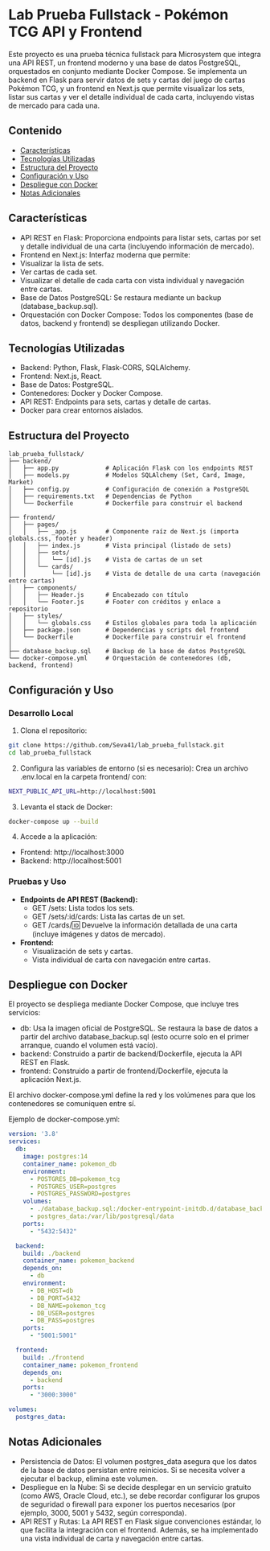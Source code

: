 # Lab Prueba Fullstack - Pokémon TCG API y Frontend

Este proyecto es una prueba técnica fullstack para Microsystem que integra una API REST, un frontend moderno y una base de datos PostgreSQL, orquestados en conjunto mediante Docker Compose. Se implementa un backend en Flask para servir datos de sets y cartas del juego de cartas Pokémon TCG, y un frontend en Next.js que permite visualizar los sets, listar sus cartas y ver el detalle individual de cada carta, incluyendo vistas de mercado para cada una.

## Contenido
 - [Características](#Características)
 - [Tecnologías Utilizadas](#Tecnologías-Utilizadas)
 - [Estructura del Proyecto](#Estructura-del-Proyecto)
 - [Configuración y Uso](#Configuración-y-Uso)
 - [Despliegue con Docker](#Despliegue-con-Docker)
 - [Notas Adicionales](#Notas-Adicionales)

## Características
 - API REST en Flask: Proporciona endpoints para listar sets, cartas por set y detalle individual de una carta (incluyendo información de mercado).
 - Frontend en Next.js: Interfaz moderna que permite:
 - Visualizar la lista de sets.
 - Ver cartas de cada set.
 - Visualizar el detalle de cada carta con vista individual y navegación entre cartas.
 - Base de Datos PostgreSQL: Se restaura mediante un backup (database_backup.sql).
 - Orquestación con Docker Compose: Todos los componentes (base de datos, backend y frontend) se despliegan utilizando Docker.

## Tecnologías Utilizadas
 - Backend: Python, Flask, Flask-CORS, SQLAlchemy.
 - Frontend: Next.js, React.
 - Base de Datos: PostgreSQL.
 - Contenedores: Docker y Docker Compose.
 - API REST: Endpoints para sets, cartas y detalle de cartas.
 - Docker para crear entornos aislados.

## Estructura del Proyecto
```
lab_prueba_fullstack/
├── backend/
│   ├── app.py             # Aplicación Flask con los endpoints REST
│   ├── models.py          # Modelos SQLAlchemy (Set, Card, Image, Market)
│   ├── config.py          # Configuración de conexión a PostgreSQL
│   ├── requirements.txt   # Dependencias de Python
│   └── Dockerfile         # Dockerfile para construir el backend
│
├── frontend/
│   ├── pages/
│   │   ├── _app.js        # Componente raíz de Next.js (importa globals.css, footer y header)
│   │   ├── index.js       # Vista principal (listado de sets)
│   │   ├── sets/
│   │   │   └── [id].js    # Vista de cartas de un set
│   │   └── cards/
│   │       └── [id].js    # Vista de detalle de una carta (navegación entre cartas)
│   ├── components/
│   │   ├── Header.js      # Encabezado con título
│   │   └── Footer.js      # Footer con créditos y enlace a repositorio
│   ├── styles/
│   │   └── globals.css    # Estilos globales para toda la aplicación
│   ├── package.json       # Dependencias y scripts del frontend
│   └── Dockerfile         # Dockerfile para construir el frontend
│
├── database_backup.sql    # Backup de la base de datos PostgreSQL
└── docker-compose.yml     # Orquestación de contenedores (db, backend, frontend)
```

## Configuración y Uso

### Desarrollo Local
1. Clona el repositorio:
```bash
git clone https://github.com/Seva41/lab_prueba_fullstack.git
cd lab_prueba_fullstack
```

2. Configura las variables de entorno (si es necesario):
Crea un archivo .env.local en la carpeta frontend/ con:
```bash
NEXT_PUBLIC_API_URL=http://localhost:5001
```

3. Levanta el stack de Docker:
```bash
docker-compose up --build
```

4. Accede a la aplicación:
 - Frontend: http://localhost:3000
 - Backend: http://localhost:5001

### Pruebas y Uso
 * **Endpoints de API REST (Backend):**
     - GET /sets: Lista todos los sets.
     - GET /sets/:id/cards: Lista las cartas de un set.
     - GET /cards/:id: Devuelve la información detallada de una carta (incluye imágenes y datos de mercado).
 * **Frontend:**
     - Visualización de sets y cartas.
     - Vista individual de carta con navegación entre cartas.

## Despliegue con Docker

El proyecto se despliega mediante Docker Compose, que incluye tres servicios:
 - db: Usa la imagen oficial de PostgreSQL. Se restaura la base de datos a partir del archivo database_backup.sql (esto ocurre solo en el primer arranque, cuando el volumen está vacío).
 - backend: Construido a partir de backend/Dockerfile, ejecuta la API REST en Flask.
 - frontend: Construido a partir de frontend/Dockerfile, ejecuta la aplicación Next.js.

El archivo docker-compose.yml define la red y los volúmenes para que los contenedores se comuniquen entre sí.

Ejemplo de docker-compose.yml:
```yml
version: '3.8'
services:
  db:
    image: postgres:14
    container_name: pokemon_db
    environment:
      - POSTGRES_DB=pokemon_tcg
      - POSTGRES_USER=postgres
      - POSTGRES_PASSWORD=postgres
    volumes:
      - ./database_backup.sql:/docker-entrypoint-initdb.d/database_backup.sql
      - postgres_data:/var/lib/postgresql/data
    ports:
      - "5432:5432"

  backend:
    build: ./backend
    container_name: pokemon_backend
    depends_on:
      - db
    environment:
      - DB_HOST=db
      - DB_PORT=5432
      - DB_NAME=pokemon_tcg
      - DB_USER=postgres
      - DB_PASS=postgres
    ports:
      - "5001:5001"

  frontend:
    build: ./frontend
    container_name: pokemon_frontend
    depends_on:
      - backend
    ports:
      - "3000:3000"

volumes:
  postgres_data:
```

## Notas Adicionales
 - Persistencia de Datos:
El volumen postgres_data asegura que los datos de la base de datos persistan entre reinicios. Si se necesita volver a ejecutar el backup, elimina este volumen.
 - Despliegue en la Nube:
Si se decide desplegar en un servicio gratuito (como AWS, Oracle Cloud, etc.), se debe recordar configurar los grupos de seguridad o firewall para exponer los puertos necesarios (por ejemplo, 3000, 5001 y 5432, según corresponda).
 - API REST y Rutas:
La API REST en Flask sigue convenciones estándar, lo que facilita la integración con el frontend. Además, se ha implementado una vista individual de carta y navegación entre cartas.
